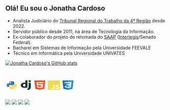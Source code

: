 ## Olá! Eu sou o Jonatha Cardoso

- Analista Judiciário do [Tribunal Regional do Trabalho da 4ª Região](https://www.trt4.jus.br/portais/trt4) desde 2022.
- Servidor público desde 2011, na área de Tecnologia da Informação.
- Ex-colaborador do projeto de retomada do [SAAP](https://github.com/interlegis/saap) ([Interlegis](https://github.com/interlegis)/Senado Federal).
- Bacharel em Sistemas de Informação pela Universidade FEEVALE
- Técnico em Informática pela Universidade UNIVATES

[![Jonatha Cardoso's GitHub stats](https://github-readme-stats.vercel.app/api?username=ojonathacardoso&show_icons=true&theme=dark)](https://github.com/ojonathacardoso/github-readme-stats)

 ##
<div style="display: inline_block"><br>
  <img align="center" alt="Python" height="30" width="40" src="https://raw.githubusercontent.com/devicons/devicon/master/icons/python/python-original.svg">
  <img align="center" alt="Django" height="30" width="40" src="https://raw.githubusercontent.com/devicons/devicon/master/icons/django/django-plain.svg">
  <img align="center" alt="HTML" height="30" width="40" src="https://raw.githubusercontent.com/devicons/devicon/master/icons/html5/html5-original.svg">
  <img align="center" alt="Js" height="30" width="40" src="https://raw.githubusercontent.com/devicons/devicon/master/icons/javascript/javascript-plain.svg">  
  <img align="center" alt="CSS" height="30" width="40" src="https://raw.githubusercontent.com/devicons/devicon/master/icons/css3/css3-original.svg">
</div>
  
  ##
 
<div> 
  <a href="https://instagram.com/ojonathacardoso" target="_blank"><img src="https://img.shields.io/badge/-Instagram-%23E4405F?style=for-the-badge&logo=instagram&logoColor=white" target="_blank"></a>
 <a href="https://discordapp.com/users/994733711159468033" target="_blank"><img src="https://img.shields.io/badge/Discord-7289DA?style=for-the-badge&logo=discord&logoColor=white" target="_blank"></a> 
  <a href = "mailto:ojonathacardoso@gmail.com"><img src="https://img.shields.io/badge/-Gmail-%23333?style=for-the-badge&logo=gmail&logoColor=white" target="_blank"></a>
  <a href="https://www.linkedin.com/in/jonathacardoso" target="_blank"><img src="https://img.shields.io/badge/-LinkedIn-%230077B5?style=for-the-badge&logo=linkedin&logoColor=white" target="_blank"></a> 
  
</div>

